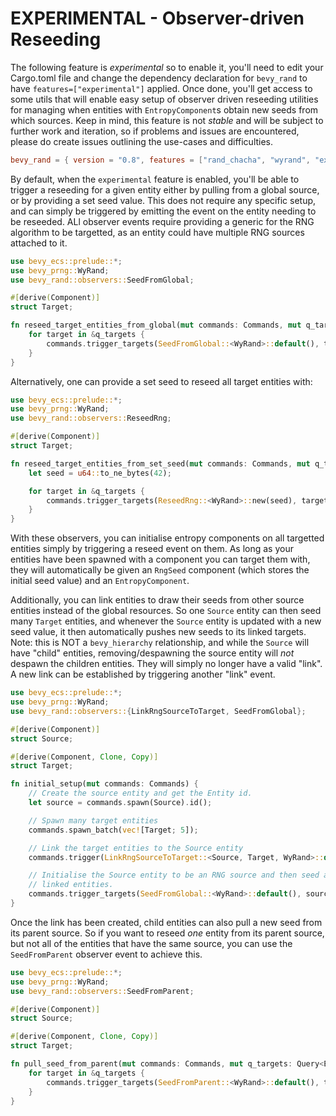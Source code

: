 # EXPERIMENTAL - Observer-driven Reseeding

The following feature is _experimental_ so to enable it, you'll need to edit your Cargo.toml file and change the dependency declaration for `bevy_rand` to have `features=["experimental"]` applied. Once done, you'll get access to some utils that will enable easy setup of observer driven reseeding utilities for managing when entities with `EntropyComponent`s obtain new seeds from which sources. Keep in mind, this feature is not *stable* and will be subject to further work and iteration, so if problems and issues are encountered, please do create issues outlining the use-cases and difficulties.

```toml
bevy_rand = { version = "0.8", features = ["rand_chacha", "wyrand", "experimental"] }
```

By default, when the `experimental` feature is enabled, you'll be able to trigger a reseeding for a given entity either by pulling from a global source, or by providing a set seed value. This does not require any specific setup, and can simply be triggered by emitting the event on the entity needing to be reseeded. ALl observer events require providing a generic for the RNG algorithm to be targetted, as an entity could have multiple RNG sources attached to it.

```rust ignore
use bevy_ecs::prelude::*;
use bevy_prng::WyRand;
use bevy_rand::observers::SeedFromGlobal;

#[derive(Component)]
struct Target;

fn reseed_target_entities_from_global(mut commands: Commands, mut q_targets: Query<Entity, With<Target>>) {
    for target in &q_targets {
        commands.trigger_targets(SeedFromGlobal::<WyRand>::default(), target);
    }
}
```

Alternatively, one can provide a set seed to reseed all target entities with:

```rust ignore
use bevy_ecs::prelude::*;
use bevy_prng::WyRand;
use bevy_rand::observers::ReseedRng;

#[derive(Component)]
struct Target;

fn reseed_target_entities_from_set_seed(mut commands: Commands, mut q_targets: Query<Entity, With<Target>>) {
    let seed = u64::to_ne_bytes(42); 

    for target in &q_targets {
        commands.trigger_targets(ReseedRng::<WyRand>::new(seed), target);
    }
}
```

With these observers, you can initialise entropy components on all targetted entities simply by triggering a reseed event on them. As long as your entities have been spawned with a component you can target them with, they will automatically be given an `RngSeed` component (which stores the initial seed value) and an `EntropyComponent`.

Additionally, you can link entities to draw their seeds from other source entities instead of the global resources. So one `Source` entity can then seed many `Target` entities, and whenever the `Source` entity is updated with a new seed value, it then automatically pushes new seeds to its linked targets. Note: this is NOT a `bevy_hierarchy` relationship, and while the `Source` will have "child" entities, removing/despawning the source entity will *not* despawn the children entities. They will simply no longer have a valid "link". A new link can be established by triggering another "link" event.

```rust ignore
use bevy_ecs::prelude::*;
use bevy_prng::WyRand;
use bevy_rand::observers::{LinkRngSourceToTarget, SeedFromGlobal};

#[derive(Component)]
struct Source;

#[derive(Component, Clone, Copy)]
struct Target;

fn initial_setup(mut commands: Commands) {
    // Create the source entity and get the Entity id.
    let source = commands.spawn(Source).id();

    // Spawn many target entities
    commands.spawn_batch(vec![Target; 5]);

    // Link the target entities to the Source entity
    commands.trigger(LinkRngSourceToTarget::<Source, Target, WyRand>::default());

    // Initialise the Source entity to be an RNG source and then seed all its
    // linked entities.
    commands.trigger_targets(SeedFromGlobal::<WyRand>::default(), source);
}
```

Once the link has been created, child entities can also pull a new seed from its parent source. So if you want to reseed *one* entity from its parent source, but not all of the entities that have the same source, you can use the `SeedFromParent` observer event to achieve this.

```rust ignore
use bevy_ecs::prelude::*;
use bevy_prng::WyRand;
use bevy_rand::observers::SeedFromParent;

#[derive(Component)]
struct Source;

#[derive(Component, Clone, Copy)]
struct Target;

fn pull_seed_from_parent(mut commands: Commands, mut q_targets: Query<Entity, With<Target>>) {
    for target in &q_targets {
        commands.trigger_targets(SeedFromParent::<WyRand>::default(), target);
    }
}
```

